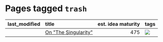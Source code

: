 # Pages tagged `trash`

|last_modified|title|est. idea maturity|tags
|:---|:---|---:|:---|
||[On "The Singularity"](../alternative-perspective-on-the-singularity.md)|475|[![](https://img.shields.io/badge/tag-trash-e6ab9)](../tags/trash.md)|